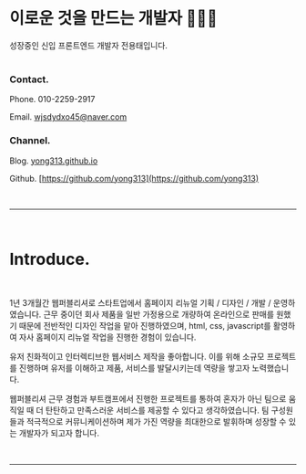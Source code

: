 
<br />

# 이로운 것을 만드는 개발자 👨🏻‍💻

성장중인 신입 프론트엔드 개발자 전용태입니다.
<br />
<br />

### Contact.

Phone. 010-2259-2917

Email. wjsdydxo45@naver.com

### Channel.

Blog. [yong313.github.io](https://yong313.github.io/)

Github.  [https://github.com/yong313](https://github.com/yong313)

<br />

---

<br />

# Introduce.

<br />

1년 3개월간 웹퍼블리셔로 스타트업에서 홈페이지 리뉴얼 기획 / 디자인 / 개발 / 운영하였습니다. 근무 중이던 회사 제품을 일반 가정용으로 개량하여 온라인으로 판매를 원했기 때문에  전반적인 디자인 작업을 맡아 진행하였으며, html, css, javascript를 활영하여 자사 홈페이지 리뉴얼 작업을 진행한 경험이 있습니다.

유저 친화적이고 인터렉티브한 웹서비스 제작을 좋아합니다. 이를 위해 소규모 프로젝트를 진행하며 유저를 이해하고 제품, 서비스를 발달시키는데 역량을 쌓고자 노력했습니다. 

웹퍼블리셔 근무 경험과 부트캠프에서 진행한 프로젝트를 통하여 혼자가 아닌 팀으로 움직일 때 더 탄탄하고 만족스러운 서비스를 제공할 수 있다고 생각하였습니다. 팀 구성원들과 적극적으로 커뮤니케이션하며 제가 가진 역량을 최대한으로 발휘하며 성장할 수 있는 개발자가 되고자 합니다.

<br />

---

<br />
